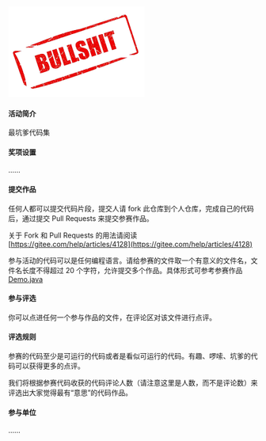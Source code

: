 ![bullshit](resource/bullshit.png)

#### 活动简介

最坑爹代码集


#### 奖项设置

......


#### 提交作品

任何人都可以提交代码片段，提交人请 fork 此仓库到个人仓库，完成自己的代码后，通过提交 Pull Requests 来提交参赛作品。 

关于 Fork 和 Pull Requests 的用法请阅读 [https://gitee.com/help/articles/4128](https://gitee.com/help/articles/4128)

参与活动的代码可以是任何编程语言。请给参赛的文件取一个有意义的文件名，文件名长度不得超过 20 个字符，允许提交多个作品。具体形式可参考参赛作品 [Demo.java](Demo.java)


#### 参与评选

你可以点进任何一个参与作品的文件，在评论区对该文件进行点评。
 

#### 评选规则

参赛的代码至少是可运行的代码或者是看似可运行的代码。有趣、啰嗦、坑爹的代码可以获得更多的点评。

我们将根据参赛代码收获的代码评论人数（请注意这里是人数，而不是评论数）来评选出大家觉得最有“意思”的代码作品。

#### 参与单位

......
